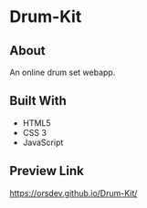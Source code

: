 # Drum-Kit

## About

An online drum set webapp.

## Built With
* HTML5
* CSS 3
* JavaScript

## Preview Link
https://orsdev.github.io/Drum-Kit/
